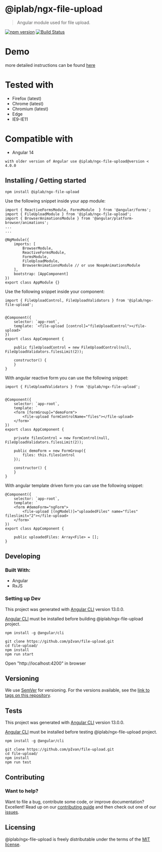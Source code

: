 # @iplab/ngx-file-upload
> Angular module used for file upload.



[![npm version](https://badge.fury.io/js/%40iplab%2Fngx-file-upload.svg)](https://www.npmjs.com/package/@iplab/ngx-file-upload)
[![Build Status](https://travis-ci.com/pIvan/file-upload.svg?branch=master)](https://travis-ci.org/pIvan/file-upload)



# Demo
more detailed instructions can be found
[here](https://pivan.github.io/file-upload/)


# Tested with

- Firefox (latest)
- Chrome (latest)
- Chromium (latest)
- Edge
- IE9-IE11

# Compatible with

- Angular 14
```shell
with older version of Angular use @iplab/ngx-file-upload@version < 4.0.0
```

## Installing / Getting started


```shell
npm install @iplab/ngx-file-upload
```

Use the following snippet inside your app module: 
```shell
import { ReactiveFormsModule, FormsModule  } from '@angular/forms';
import { FileUploadModule } from '@iplab/ngx-file-upload';
import { BrowserAnimationsModule } from '@angular/platform-browser/animations';
...
...

@NgModule({
    imports: [
        BrowserModule,
        ReactiveFormsModule,
        FormsModule,
        FileUploadModule,
        BrowserAnimationsModule // or use NoopAnimationsModule
    ],
    bootstrap: [AppComponent]
})
export class AppModule {}
```

Use the following snippet inside your component: 
```shell
import { FileUploadControl, FileUploadValidators } from '@iplab/ngx-file-upload';


@Component({
    selector: `app-root`,
    template: `<file-upload [control]="fileUploadControl"></file-upload>`
})
export class AppComponent {

    public fileUploadControl = new FileUploadControl(null, FileUploadValidators.filesLimit(2));

    constructor() {
    }
}
```

With angular reactive form you can use the following snippet: 
```shell
import { FileUploadValidators } from '@iplab/ngx-file-upload';


@Component({
    selector: `app-root`,
    template: `
    <form [formGroup]="demoForm">
        <file-upload formControlName="files"></file-upload>
    </form>`
})
export class AppComponent {

    private filesControl = new FormControl(null, FileUploadValidators.filesLimit(2));
  
    public demoForm = new FormGroup({
        files: this.filesControl
    });

    constructor() {
    }
}
```


With angular template driven form you can use the following snippet: 
```shell
@Component({
    selector: `app-root`,
    template: `
    <form #demoForm="ngForm">
        <file-upload [(ngModel)]="uploadedFiles" name="files" fileslimit="2"></file-upload>
    </form>`
})
export class AppComponent {

    public uploadedFiles: Array<File> = [];
}
```

## Developing

### Built With: 
- Angular
- RxJS

### Setting up Dev

This project was generated with [Angular CLI](https://github.com/angular/angular-cli) version 13.0.0.

[Angular CLI](https://github.com/angular/angular-cli) must be installed before building @iplab/ngx-file-upload project.

```shell
npm install -g @angular/cli
```

```shell
git clone https://github.com/pIvan/file-upload.git
cd file-upload/
npm install
npm run start
```
Open "http://localhost:4200" in browser


## Versioning

We use [SemVer](http://semver.org/) for versioning. For the versions available, see the [link to tags on this repository](https://github.com/pIvan/file-upload/tags).

## Tests

This project was generated with [Angular CLI](https://github.com/angular/angular-cli) version 13.0.0.


[Angular CLI](https://github.com/angular/angular-cli) must be installed before testing @iplab/ngx-file-upload project.

```shell
npm install -g @angular/cli
```


```shell
git clone https://github.com/pIvan/file-upload.git
cd file-upload/
npm install
npm run test
```

## Contributing

### Want to help?

Want to file a bug, contribute some code, or improve documentation? Excellent! Read up on our [contributing guide](https://github.com/pIvan/file-upload/blob/master/CONTRIBUTING.md) and then check out one of our [issues](https://github.com/pIvan/file-upload/issues).



## Licensing

@iplab/ngx-file-upload is freely distributable under the terms of the [MIT license](https://github.com/pIvan/file-upload/blob/master/LICENSE).